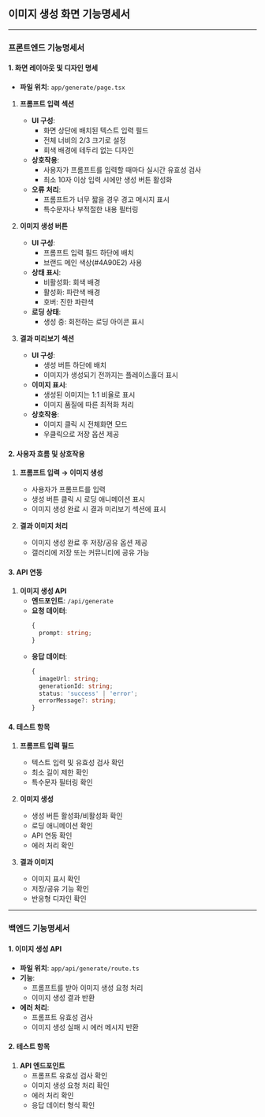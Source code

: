 ## 이미지 생성 화면 기능명세서

---

### 프론트엔드 기능명세서

#### 1. 화면 레이아웃 및 디자인 명세

- **파일 위치**: `app/generate/page.tsx`

1. **프롬프트 입력 섹션**
   - **UI 구성**: 
     - 화면 상단에 배치된 텍스트 입력 필드
     - 전체 너비의 2/3 크기로 설정
     - 회색 배경에 테두리 없는 디자인
   - **상호작용**: 
     - 사용자가 프롬프트를 입력할 때마다 실시간 유효성 검사
     - 최소 10자 이상 입력 시에만 생성 버튼 활성화
   - **오류 처리**: 
     - 프롬프트가 너무 짧을 경우 경고 메시지 표시
     - 특수문자나 부적절한 내용 필터링

2. **이미지 생성 버튼**
   - **UI 구성**: 
     - 프롬프트 입력 필드 하단에 배치
     - 브랜드 메인 색상(#4A90E2) 사용
   - **상태 표시**:
     - 비활성화: 회색 배경
     - 활성화: 파란색 배경
     - 호버: 진한 파란색
   - **로딩 상태**:
     - 생성 중: 회전하는 로딩 아이콘 표시

3. **결과 미리보기 섹션**
   - **UI 구성**: 
     - 생성 버튼 하단에 배치
     - 이미지가 생성되기 전까지는 플레이스홀더 표시
   - **이미지 표시**:
     - 생성된 이미지는 1:1 비율로 표시
     - 이미지 품질에 따른 최적화 처리
   - **상호작용**:
     - 이미지 클릭 시 전체화면 모드
     - 우클릭으로 저장 옵션 제공

#### 2. 사용자 흐름 및 상호작용

1. **프롬프트 입력 → 이미지 생성**
   - 사용자가 프롬프트를 입력
   - 생성 버튼 클릭 시 로딩 애니메이션 표시
   - 이미지 생성 완료 시 결과 미리보기 섹션에 표시

2. **결과 이미지 처리**
   - 이미지 생성 완료 후 저장/공유 옵션 제공
   - 갤러리에 저장 또는 커뮤니티에 공유 가능

#### 3. API 연동

1. **이미지 생성 API**
   - **엔드포인트**: `/api/generate`
   - **요청 데이터**:
     ```typescript
     {
       prompt: string;
     }
     ```
   - **응답 데이터**:
     ```typescript
     {
       imageUrl: string;
       generationId: string;
       status: 'success' | 'error';
       errorMessage?: string;
     }
     ```

#### 4. 테스트 항목

1. **프롬프트 입력 필드**
   - 텍스트 입력 및 유효성 검사 확인
   - 최소 길이 제한 확인
   - 특수문자 필터링 확인

2. **이미지 생성**
   - 생성 버튼 활성화/비활성화 확인
   - 로딩 애니메이션 확인
   - API 연동 확인
   - 에러 처리 확인

3. **결과 이미지**
   - 이미지 표시 확인
   - 저장/공유 기능 확인
   - 반응형 디자인 확인

---

### 백엔드 기능명세서

#### 1. 이미지 생성 API

- **파일 위치**: `app/api/generate/route.ts`
- **기능**:
  - 프롬프트를 받아 이미지 생성 요청 처리
  - 이미지 생성 결과 반환
- **에러 처리**:
  - 프롬프트 유효성 검사
  - 이미지 생성 실패 시 에러 메시지 반환

#### 2. 테스트 항목

1. **API 엔드포인트**
   - 프롬프트 유효성 검사 확인
   - 이미지 생성 요청 처리 확인
   - 에러 처리 확인
   - 응답 데이터 형식 확인 